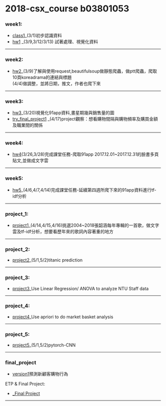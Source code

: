 # 2018-csx_course b03801053

###  week1:    
* <a href="https://github.com/janeru/b3801053csx/blob/master/week_1/week_1_first_meet.ipynb">class1</a>_(3/1)初步認識資料
* <a href="https://github.com/janeru/b3801053csx/blob/master/week_1/week_1_hw.ipynb">hw1</a>
               _(3/9,3/12/3/13) 試著處理、視覺化資料  
----
###  week2:       
* <a href="https://github.com/janeru/b3801053csx/blob/master/week_2/ptt%E7%88%AC%E8%9F%B2koreadrama%E7%9A%84%E9%80%A3%E7%B5%90%E8%88%87%E6%A8%99%E9%A1%8C.ipynb">hw2</a>_(3/9)了解與使用request,beautifulsoup做靜態爬蟲，做ptt爬蟲，爬取10頁koreadrama的連結與標題       
          (4/4)做調整，並將日期，推文，作者也爬下來
----

###  week3:
* <a href="https://github.com/janeru/b3801053csx/blob/master/week_3/week3_hw_3.ipynb">hw3</a>_(3/20)視覺化91app資料,畫星期幾與銷售量的圖
* <a href="https://github.com/janeru/b3801053csx/blob/master/week_3/classifi.ipynb">try_final_project1</a> 
_(4/17)project觀察：想看購物間隔與購物頻率及購買金額及職業間的關係
----
###  week4:               
* <a href="https://github.com/janeru/b3801053csx/blob/master/week_4/week_4_class.ipynb">hw4</a>(3/26,3/28)完成課堂任務-爬取91app 2017.12.01~2017.12.31的臉書多頁貼文,並做成文字雲
----
###  week5:
* <a href="https://github.com/janeru/b3801053csx/blob/master/week_5/hw_5.ipynb">hw5</a>_(4/6,4/7,4/14)完成課堂任務-延續第四週所爬下來的91app資料進行tf-idf分析
----
###  project_1: 
* <a href="https://github.com/janeru/b3801053csx/blob/master/project_1/project_1.ipynb">project1</a>_(4/14,4/15,4/16)挑選2004~2018張韶涵每年專輯的一首歌，做文字雲及tf-idf分析，想要看歷年來的歌詞內容著重的地方
----
###  project_2: 
* <a href="https://github.com/janeru/b3801053csx/blob/master/project_2/project_2.ipynb">project2</a>_(5/1,5/2)titanic prediction
----
###  project_3: 
* <a href="https://github.com/janeru/b3801053csx/blob/master/project3/project3.ipynb">project3</a>_Use Linear Regression/ ANOVA
to analyze NTU Staff data
----
###  project_4: 
* <a href="https://github.com/JessieChiu/CSXSpring2018_Python/blob/master/project_4/project_4.ipynb">project4</a>_Use apriori to do market basket analysis
----
###  project_5: 
* <a href="https://github.com/janeru/b3801053csx/blob/master/project_2/project_2.ipynb">project5</a>_(5/1,5/2)pytorch-CNN
----


### final_project
* <a href="https://docs.google.com/presentation/d/1JE6IMiRjYrbs5z4N38zpHTKTqVmazz3DJnBcOPgAveU/edit">version1</a>預測新顧客購物行為

ETP & Final Project:
* <a href="https://docs.google.com/presentation/d/1yM0BHpVoJW_gpauKf0o8C4OkYRC5TFk-rC7io2w5qYU/edit#slide=id.g37fbf25019_0_0">_Final Project</a>

----

      
         
